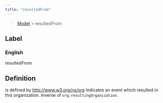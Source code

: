 ```yaml
---
title: "resultedFrom"
---
```


> [Model](./../) > resultedFrom

## Label

### English
resultedFrom


## Definition
is defined by http://www.w3.org/ns/org Indicates an event which resulted in this organization. Inverse of `org:resultingOrganization`. 


    
